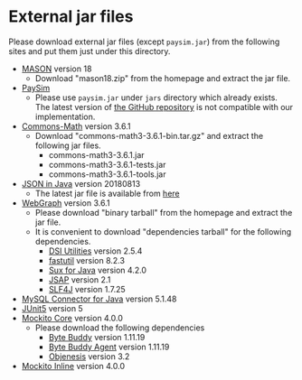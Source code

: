 # External jar files
Please download external jar files (except `paysim.jar`) from the following sites and put them just under this directory.


- [MASON](https://cs.gmu.edu/~eclab/projects/mason/) version 18
  - Download "mason18.zip" from the homepage and extract the jar file.
- [PaySim](http://edgarlopez.net/simulation-tools/paysim/)
  - Please use `paysim.jar` under `jars` directory which already exists.
  The latest version of [the GitHub repository](https://github.com/EdgarLopezPhD/PaySim)
  is not compatible with our implementation.
- [Commons-Math](http://commons.apache.org/proper/commons-math/download_math.cgi) version 3.6.1
  - Download "commons-math3-3.6.1-bin.tar.gz" and extract the following jar files.
    - commons-math3-3.6.1.jar
    - commons-math3-3.6.1-tests.jar
    - commons-math3-3.6.1-tools.jar
- [JSON in Java](https://jar-download.com/artifacts/org.json/json/20180813) version 20180813
  - The latest jar file is available from [here](https://github.com/stleary/JSON-java)
- [WebGraph](http://webgraph.di.unimi.it/) version 3.6.1
  - Please download "binary tarball" from the homepage and extract the jar file.
  - It is convenient to download "dependencies tarball" for the following dependencies. 
    - [DSI Utilities](http://dsiutils.di.unimi.it/) version 2.5.4
    - [fastutil](http://fastutil.di.unimi.it/) version 8.2.3
    - [Sux for Java](http://sux.di.unimi.it/) version 4.2.0
    - [JSAP](http://www.martiansoftware.com/jsap/) version 2.1
    - [SLF4J](https://www.slf4j.org/download.html) version 1.7.25
- [MySQL Connector for Java](https://dev.mysql.com/downloads/connector/j/5.1.html) version 5.1.48
- [JUnit5](https://search.maven.org/artifact/org.junit.platform/junit-platform-console-standalone/1.8.1/jar) version 5
- [Mockito Core](https://mvnrepository.com/artifact/org.mockito/mockito-core/4.0.0) version 4.0.0
  - Please download the following dependencies
    - [Byte Buddy](https://mvnrepository.com/artifact/net.bytebuddy/byte-buddy/1.11.19) version 1.11.19
    - [Byte Buddy Agent](https://mvnrepository.com/artifact/net.bytebuddy/byte-buddy-agent/1.11.19) version 1.11.19
    - [Objenesis](https://mvnrepository.com/artifact/org.objenesis/objenesis/3.2) version 3.2
- [Mockito Inline](https://mvnrepository.com/artifact/org.mockito/mockito-inline/4.0.0) version 4.0.0


